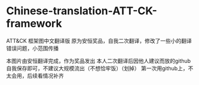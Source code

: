 # Chinese-translation-ATT-CK-framework
ATT&amp;CK 框架图中文翻译版 原为安恒奖品，自我二次翻译，修改了一些小的翻译错误问题，小范围传播

    
本图片由安恒翻译完成，作为奖品发出
本人二次翻译后因他人建议而放的github
自我保存即可，不建议大规模流出（不想恰牢饭）（划掉）
第一次用github上，不太会用，后续看情况补齐
